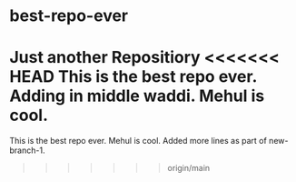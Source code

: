 # best-repo-ever
Just another Repositiory
<<<<<<< HEAD
This is the best repo ever. Adding in middle waddi. Mehul is cool.
=======
This is the best repo ever. Mehul is cool.
Added more lines as part of new-branch-1.
>>>>>>> origin/main
